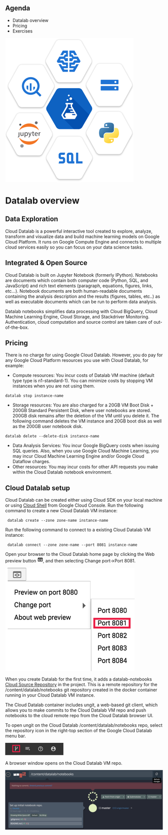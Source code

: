 ## Agenda
- Datalab overview
- Pricing
- Exercises

![Diagram](https://github.com/gft-academy-pl/gcp-ai/blob/master/assets/datalab-integrated.svg)

# Datalab overview
## Data Exploration
Cloud Datalab is a powerful interactive tool created to explore, analyze, transform and visualize data and build machine learning models on Google Cloud Platform. It runs on Google Compute Engine and connects to multiple cloud services easily so you can focus on your data science tasks.
## Integrated & Open Source
Cloud Datalab is built on Jupyter Notebook (formerly IPython). Notebooks are documents which contain both computer code (Python, SQL, and JavaScript) and rich text elements (paragraph, equations, figures, links, etc…). Notebook documents are both human-readable documents containing the analysis description and the results (figures, tables, etc..) as well as executable documents which can be run to perform data analysis.

Datalab notebooks simplifies data processing with Cloud BigQuery, Cloud Machine Learning Engine, Cloud Storage, and Stackdriver Monitoring. Authentication, cloud computation and source control are taken care of out-of-the-box.
## Pricing
There is no charge for using Google Cloud Datalab. However, you do pay for any Google Cloud Platform resources you use with Cloud Datalab, for example:
* Compute resources: You incur costs of Datalab VM machine (default type type is n1-standard-1). You can minimize costs by stopping VM instances when you are not using them. 
```
datalab stop instance-name
```
* Storage resources: You are also charged for a 20GB VM Boot Disk +  200GB Standard Persistent Disk, where user notebooks are stored. 200GB disk remains after the deletion of the VM until you delete it. The following command deletes the VM instance and 20GB boot disk as well as the 200GB user notebook disk.
```
datalab delete --delete-disk instance-name
```
* Data Analysis Services: You incur Google BigQuery costs when issuing SQL queries. Also, when you use Google Cloud Machine Learning, you may incur Cloud Machine Learning Engine and/or Google Cloud Dataflow charges.
* Other resources: You may incur costs for other API requests you make within the Cloud Datalab notebook environment. 
## Cloud Datalab setup
Cloud Datalab can be created either using Cloud SDK on your local machine or using [Cloud Shell](https://cloud.google.com/shell/docs/starting-cloud-shell#starting_a_new_session) from Google Cloud Console. Run the following command to create a new Cloud Datalab VM instance:
```
 datalab create --zone zone-name instance-name
```
Run the following command to connect to a existing Cloud Datalab VM instance:
```
 datalab connect --zone zone-name --port 8081 instance-name 
```
Open your browser to the Cloud Datalab home page by clicking the Web preview button ![Diagram](https://github.com/gft-academy-pl/gcp-ai/blob/master/assets/web-preview-button.png), and then selecting Change port→Port 8081.

![Diagram](https://github.com/gft-academy-pl/gcp-ai/blob/master/assets/web-preview.png)

When you create Datalab for the first time, it adds a datalab-notebooks [Cloud Source Repository](https://console.cloud.google.com/code/develop/repo) in the project. This is a remote repository for the /content/datalab/notebooks git repository created in the docker container running in your Cloud Datalab VM instance.

The Cloud Datalab container includes ungit, a web-based git client, which allows you to make commits to the Cloud Datalab VM repo and push notebooks to the cloud remote repo from the Cloud Datalab browser UI.

To open ungit on the Cloud Datalab /content/datalab/notebooks repo, select the repository icon in the right-top section of the Google Cloud Datalab menu bar.

![Diagram](https://github.com/gft-academy-pl/gcp-ai/blob/master/assets/ungit-icon.png)

A browser window opens on the Cloud Datalab VM repo.

![Diagram](https://github.com/gft-academy-pl/gcp-ai/blob/master/assets/ungit-open-repo.png)
